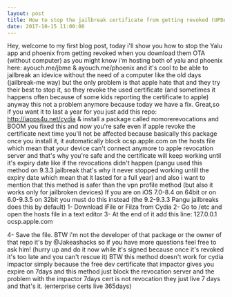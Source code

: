 ```yaml
---
layout: post
title: How to stop the jailbreak certificate from getting revoked (UPDATED)
date: 2017-10-15 11:00:00
---
```


Hey,
welcome to my first blog post, today i'll show you how to stop the Yalu app and phoenix from getting revoked 
when you download them OTA (without computer) as you might know i'm hosting both of yalu and phoenix here: ayouch.me/jbme & ayouch.me/phoenix
and it's cool to be able to jailbreak an idevice without the need of a computer like the old days (jailbreak-me way) but the 
only problem is that apple hate that and they try their best to stop it, so they revoke the used certificate (and sometimes it
happens often because of some kids reporting the certificate to apple) anyway this not a problem anymore because today we have
a fix.
Great,so if you want it to last a year for you just add this repo: http://iapps4u.net/cydia & install a package called 
nomorerevocations and BOOM you fixed this and now you're safe even if apple revoke the certificate next time you'll not be affected
because basically this package once you install it, it automatically block ocsp.apple.com on the hosts file which mean that your
device can't connect anymore to apple revocation server and that's why you're safe and the certificate will keep working until
it's expiry date like if the revocations didn't happen (pangu used this method on 9.3.3 jailbreak that's why it never stopped 
working untill the expiry date which mean that it lasted for a full year) and also i want to mention that this method is safer
than the vpn profile method (but also it works only for jailbroken devices)
If you are on iOS 7.0-8.4 on 64bit or on 6.0-9.3.5 on 32bit you must do this instead (the 9.2-9.3.3 Pangu jailbreaks does this by default)
1- Download iFile or Filza from Cydia
2- Go to /etc and open the hosts file in a text editor
3- At the end of it add this line:
127.0.0.1 ocsp.apple.com

4- Save the file.
BTW i'm not the developer of that package or the owner of that repo it's by @Jakeashacks so if you have more questions feel free
to ask him!
(hurry up and do it now while it's signed because once it's revoked it's too late and you can't rescue it)
BTW this method doesn't work for cydia impactor simply because the free dev certificate that impactor gives you expire on 7days and this method just block the revocation server and the problem with the impactor 7days cert is not revocation they just live 7 days and that's it. (enterprise certs live 365days)
